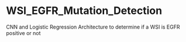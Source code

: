# WSI_EGFR_Mutation_Detection
CNN and Logistic Regression Architecture to determine if a WSI is EGFR positive or not
